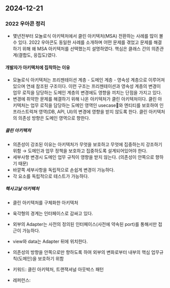 ## 2024-12-21
### 2022 우아콘 정리
- 몇년전부터 모놀로식 아키텍처에서 클린 아키텍처(MSA) 전환하는 사례를 많이 볼 수 있다. 2022 우아콘도 동일한 사례를 소개하며 어떤 문제를 겪었고 문제를 해결하기 위해 왜 MSA 아키텍처를 선택했는지 설명하였다. 핵심은 클래스 간의 의존관계(결합도, 응집도)였다.
#### 개발자가 아키텍처에 집착하는 이유
- 모놀로식 아키텍처는 프리젠테이션 계층 - 도메인 계층 - 영속성 계층으로 이루어져 있으며 연쇄 참조된 구조이다. 이런 구조는 프리젠테이션과 영속성 계층의 변경이 업무 로직을 담당하는 도메인 계층의 변경에도 영향을 끼치는 단점을 가지고 있다.
- 변경에 취약한 문제를 해결하기 위해 나온 아키텍처가 클린 아키텍처이다. 클린 아키텍처는 업무 로직을 담당하는 도메인 영역인 usecase와 엔티티를 보호하여 인프라스트럭쳐 영역(DB, API, UI)의 변경에 영향을 받지 않도록 한다. 클린 아키텍처의 의존성 방향은 도메인 영역으로 향한다.
  
##### 클린 아키텍처
- 의존성이 강조된 이유는 아키텍처가 무엇을 보호하고 무엇에 집중하는지 강조하기 위함 → 도메인과 업무 정책을 보호하고 집중하도록 설계되어있어야 한다.
- 세부사항 변경시 도메인 업무 규칙이 영향을 받지 않는다. (의존성이 안쪽으로 향하기 때문)
- 바깥쪽 세부사항을 독립적으로 손쉽게 변경이 가능하다.
- 각 요소를 독립적으로 테스트가 가능하다.

##### 헥사고날 아키텍처
- 클린 아키텍처를 구체화한 아키텍처
- 육각형의 경계는 인터페이스로 감싸고 있다.
- 외부의 Adapter는 사전의 정의된 인터페이스(사전에 약속된 port)를 통해서만 접근이 가능하다.
- view와 data는 Adapter 뒤에 위치한다.
- 의존성의 방향을 안쪽으로만 향하도록 하여 외부의 변화로부터 내부의 핵심 업무규칙(도메인)을 보호하기 위함


- 키워드: 클린 아키텍처, 트랜잭셔널 아웃박스 패턴
- 레퍼런스: 
